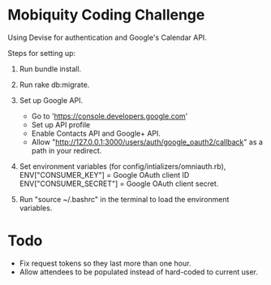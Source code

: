 Mobiquity Coding Challenge
====

Using Devise for authentication and Google's Calendar API.

Steps for setting up:

1. Run bundle install.

2. Run rake db:migrate.

3. Set up Google API.
   * Go to 'https://console.developers.google.com'
   * Set up API profile
   * Enable Contacts API and Google+ API.
   * Allow "http://127.0.0.1:3000/users/auth/google_oauth2/callback" as a path in your redirect.

4. Set environment variables (for config/intializers/omniauth.rb),
ENV["CONSUMER_KEY"] = Google OAuth client ID
ENV["CONSUMER_SECRET"] = Google OAuth client secret.

5. Run "source ~/.bashrc" in the terminal to load the environment variables.

Todo
====
* Fix request tokens so they last more than one hour.
* Allow attendees to be populated instead of hard-coded to current user.
